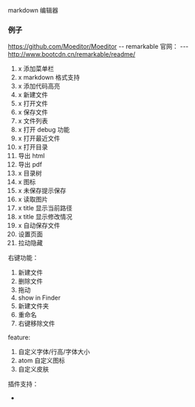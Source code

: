 
markdown 编辑器

### 例子

https://github.com/Moeditor/Moeditor
-- remarkable 官网：
--- http://www.bootcdn.cn/remarkable/readme/


1. x 添加菜单栏
2. x markdown 格式支持
3. x 添加代码高亮
4. x 新建文件
5. x 打开文件
6. x 保存文件
7. x 文件列表
8. x 打开 debug 功能
9. x 打开最近文件
10. x 打开目录
11. 导出 html
12. 导出 pdf
13. x 目录树
14. x 图标
15. x 未保存提示保存
16. x 读取图片
17. x title 显示当前路径
18. x title 显示修改情况
19. x 自动保存文件
20. 设置页面
21. 拉动隐藏

右键功能：
1. 新建文件
2. 删除文件
3. 拖动
4. show in Finder
5. 新建文件夹
6. 重命名
7. 右键移除文件

feature:
1. 自定义字体/行高/字体大小
2. atom 自定义图标
3. 自定义皮肤

插件支持：







































-
